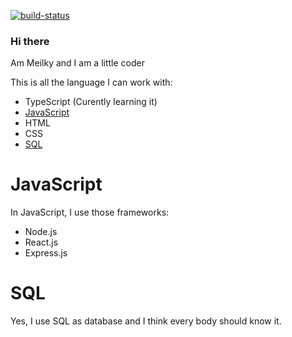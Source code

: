 [![build-status](https://github.com/Meilky/simage/workflows/build/badge.svg?branch=master)](https://github.com/backslash-f/simage/actions)
### Hi there

Am Meilky and I am a little coder

This is all the language I can work with:
 - TypeScript (Curently learning it)
 - [JavaScript](#JavaScript)
 - HTML
 - CSS
 - [SQL](#SQL)
 
# JavaScript

In JavaScript, I use those frameworks:
 - Node.js
 - React.js
 - Express.js
 
# SQL

Yes, I use SQL as database and I think every body should know it.
